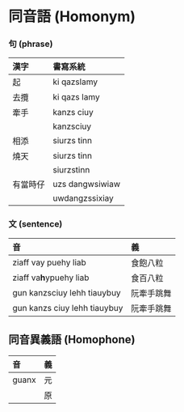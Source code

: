 # 同音語 (Homonym)

### 句 (phrase)

| 漢字 | 書寫系統 |
| :--- | :--- |
| 起 | ki qazslamy |
| 去攬 | ki qazs lamy |
| 牽手 | kanzs ciuy |
|| kanzsciuy |
| 相添 | siurzs tinn |
| 燒天 | siurzs tinn |
|| siurzstinn |
| 有當時仔 | uzs dangwsiwiaw |
|| uwdangzssixiay |

### 文 (sentence)

| 音 | 義 |
| :--- | :--- |
| ziaff vay puehy liab | 食飽八粒 |
| ziaff va**h**ypuehy liab | 食百八粒 |
| gun kanzsciuy lehh tiauybuy | 阮牽手跳舞 |
| gun kanzs ciuy lehh tiauybuy | 阮牽手跳舞 |

## 同音異義語 (Homophone)

| 音 | 義 |
| :--- | :--- |
| guanx | 元 |
| | 原 |
